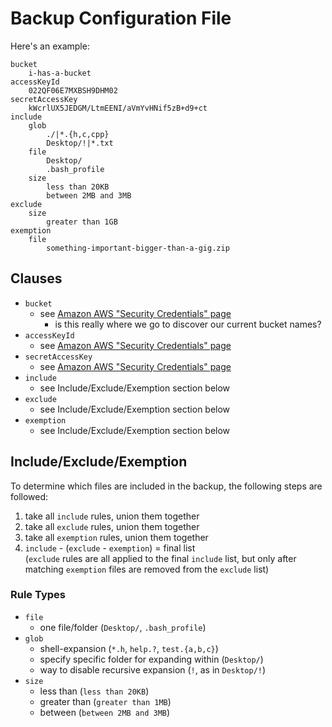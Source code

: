 # Backup Configuration File

Here's an example:

	bucket
		i-has-a-bucket
	accessKeyId
		022QF06E7MXBSH9DHM02
	secretAccessKey
		kWcrlUX5JEDGM/LtmEENI/aVmYvHNif5zB+d9+ct
	include
		glob
			./|*.{h,c,cpp}
			Desktop/!|*.txt
		file
			Desktop/
			.bash_profile
		size
			less than 20KB
			between 2MB and 3MB
	exclude
		size
			greater than 1GB
	exemption
		file
			something-important-bigger-than-a-gig.zip

## Clauses

* `bucket`
	* see [Amazon AWS "Security Credentials" page](http://aws.amazon.com/security-credentials)
		* is this really where we go to discover our current bucket names?
* `accessKeyId`
	* see [Amazon AWS "Security Credentials" page](http://aws.amazon.com/security-credentials)
* `secretAccessKey`
	* see [Amazon AWS "Security Credentials" page](http://aws.amazon.com/security-credentials)
* `include`
	* see Include/Exclude/Exemption section below
* `exclude`
	* see Include/Exclude/Exemption section below
* `exemption`
	* see Include/Exclude/Exemption section below

## Include/Exclude/Exemption

To determine which files are included in the backup, the following steps are followed:

1. take all `include` rules, union them together
2. take all `exclude` rules, union them together
3. take all `exemption` rules, union them together
4. `include` - (`exclude` - `exemption`) = final list  
	(`exclude` rules are all applied to the final `include` list, but only after matching `exemption` files are removed from the `exclude` list)

### Rule Types

* `file`
	* one file/folder (`Desktop/`, `.bash_profile`)
* `glob`
	* shell-expansion (`*.h`, `help.?`, `test.{a,b,c}`)
	* specify specific folder for expanding within (`Desktop/`)
	* way to disable recursive expansion (`!`, as in `Desktop/!`)
* `size`
	* less than (`less than 20KB`)
	* greater than (`greater than 1MB`)
	* between (`between 2MB and 3MB`)

